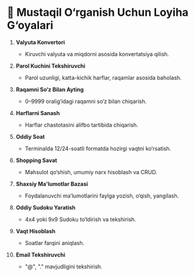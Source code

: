 # 📙 Mustaqil O‘rganish Uchun Loyiha G‘oyalari

1. **Valyuta Konvertori**
   - Kiruvchi valyuta va miqdorni asosida konvertatsiya qilish.

2. **Parol Kuchini Tekshiruvchi**
   - Parol uzunligi, katta-kichik harflar, raqamlar asosida baholash.

3. **Raqamni So‘z Bilan Ayting**
   - 0–9999 oralig‘idagi raqamni so‘z bilan chiqarish.

4. **Harflarni Sanash**
   - Harflar chastotasini alifbo tartibida chiqarish.

5. **Oddiy Soat**
   - Terminalda 12/24-soatli formatda hozirgi vaqtni ko‘rsatish.

6. **Shopping Savat**
   - Mahsulot qo‘shish, umumiy narx hisoblash va CRUD.

7. **Shaxsiy Ma'lumotlar Bazasi**
   - Foydalanuvchi ma’lumotlarini faylga yozish, o‘qish, yangilash.

8. **Oddiy Sudoku Yaratish**
   - 4x4 yoki 9x9 Sudoku to‘ldirish va tekshirish.

9. **Vaqt Hisoblash**
   - Soatlar farqini aniqlash.

10. **Email Tekshiruvchi**
    - "@", "." mavjudligini tekshirish.
